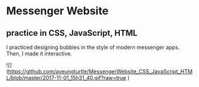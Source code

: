 # Messenger Website
## practice in CSS, JavaScript, HTML

I practiced designing bubbles in the style of modern messenger apps.  Then, I made it interactive.  

![] (https://github.com/ayeungturtle/MessengerWebsite_CSS_JavaScript_HTML/blob/master/2017-11-01_15h31_40.gif?raw=true )